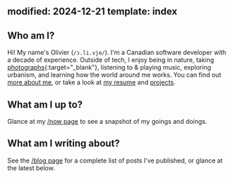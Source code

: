 modified: 2024-12-21
template: index
---

## <i class="fa-duotone fa-light fa-messages-question me-1"></i>Who am I?

Hi! My name's Olivier (`/ɔ.li.vje/`). I'm a Canadian software developer with a decade of experience. Outside of tech, I enjoy being in nature, taking [photographs](https://www.instagram.com/olivi_eh/){:target="_blank"}, listening to & playing music, exploring urbanism, and learning how the world around me works. You can find out [more about me](/about/), or take a look at [my resume](/resume/) and [projects](/projects/).

## <i class="fa-duotone fa-light fa-calendar-lines-pen me-1"></i>What am I up to?

Glance at my [/now page](/now/) to see a snapshot of my goings and doings.

## <i class="fa-duotone fa-light fa-newspaper me-1"></i>What am I writing about?

See the [/blog page](/blog/) for a complete list of posts I've published, or glance at the latest below.
